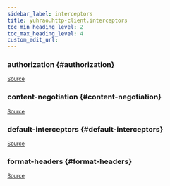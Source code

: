 ```yaml
---
sidebar_label: interceptors
title: yuhrao.http-client.interceptors
toc_min_heading_level: 2
toc_max_heading_level: 4
custom_edit_url:
---
```






### authorization {#authorization}

<p><sub><a href="https://github.com/yuhrao/big-bang/blob/main//src/yuhrao/http_client/interceptors.clj#L43-L49">Source</a></sub></p>

### content\-negotiation {#content-negotiation}

<p><sub><a href="https://github.com/yuhrao/big-bang/blob/main//src/yuhrao/http_client/interceptors.clj#L18-L41">Source</a></sub></p>

### default\-interceptors {#default-interceptors}

<p><sub><a href="https://github.com/yuhrao/big-bang/blob/main//src/yuhrao/http_client/interceptors.clj#L51-L63">Source</a></sub></p>

### format\-headers {#format-headers}

<p><sub><a href="https://github.com/yuhrao/big-bang/blob/main//src/yuhrao/http_client/interceptors.clj#L10-L16">Source</a></sub></p>
